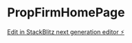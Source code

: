 # PropFirmHomePage

[Edit in StackBlitz next generation editor ⚡️](https://stackblitz.com/~/github.com/melvinlim87/PropFirmHomePage)
